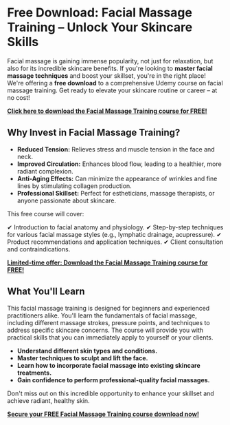 # Free Download: Facial Massage Training – Unlock Your Skincare Skills

Facial massage is gaining immense popularity, not just for relaxation, but also for its incredible skincare benefits. If you're looking to **master facial massage techniques** and boost your skillset, you're in the right place! We're offering a **free download** to a comprehensive Udemy course on facial massage training. Get ready to elevate your skincare routine or career – at no cost!

[**Click here to download the Facial Massage Training course for FREE!**](https://udemywork.com/facial-massage-training)

## Why Invest in Facial Massage Training?

*   **Reduced Tension:** Relieves stress and muscle tension in the face and neck.
*   **Improved Circulation:** Enhances blood flow, leading to a healthier, more radiant complexion.
*   **Anti-Aging Effects:** Can minimize the appearance of wrinkles and fine lines by stimulating collagen production.
*   **Professional Skillset:** Perfect for estheticians, massage therapists, or anyone passionate about skincare.

This free course will cover:

✔ Introduction to facial anatomy and physiology.
✔ Step-by-step techniques for various facial massage styles (e.g., lymphatic drainage, acupressure).
✔ Product recommendations and application techniques.
✔ Client consultation and contraindications.

[**Limited-time offer: Download the Facial Massage Training course for FREE!**](https://udemywork.com/facial-massage-training)

## What You'll Learn

This facial massage training is designed for beginners and experienced practitioners alike. You'll learn the fundamentals of facial massage, including different massage strokes, pressure points, and techniques to address specific skincare concerns. The course will provide you with practical skills that you can immediately apply to yourself or your clients.

*   **Understand different skin types and conditions.**
*   **Master techniques to sculpt and lift the face.**
*   **Learn how to incorporate facial massage into existing skincare treatments.**
*   **Gain confidence to perform professional-quality facial massages.**

Don't miss out on this incredible opportunity to enhance your skillset and achieve radiant, healthy skin.

**[Secure your FREE Facial Massage Training course download now!](https://udemywork.com/facial-massage-training)**
